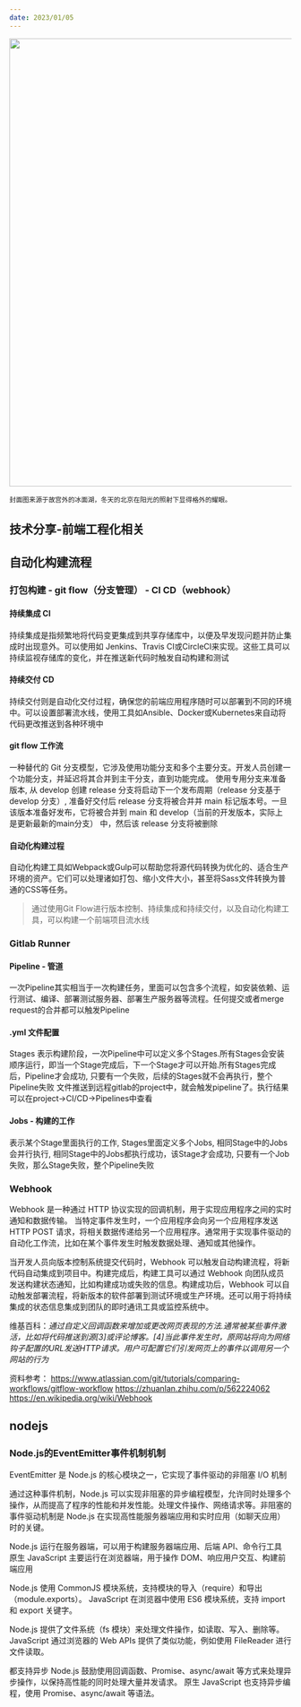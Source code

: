 ```yaml
---
date: 2023/01/05
---
```


<img src="https://i.imgs.ovh/2024/01/03/0vBtR.jpeg" width="800" />

<small>封面图来源于故宫外的冰面湖，冬天的北京在阳光的照射下显得格外的耀眼。</small>

## 技术分享-前端工程化相关

## 自动化构建流程
### 打包构建 - git flow（分支管理） - CI CD（webhook）

#### 持续集成 CI
持续集成是指频繁地将代码变更集成到共享存储库中，以便及早发现问题并防止集成时出现意外。可以使用如 Jenkins、Travis CI或CircleCI来实现。这些工具可以持续监视存储库的变化，并在推送新代码时触发自动构建和测试

#### 持续交付 CD
持续交付则是自动化交付过程，确保您的前端应用程序随时可以部署到不同的环境中。可以设置部署流水线，使用工具如Ansible、Docker或Kubernetes来自动将代码更改推送到各种环境中

#### git flow 工作流
一种替代的 Git 分支模型，它涉及使用功能分支和多个主要分支。开发人员创建一个功能分支，并延迟将其合并到主干分支，直到功能完成。
使用专用分支来准备版本, 从 develop 创建 release 分支将启动下一个发布周期（release 分支基于 develop 分支）, 准备好交付后 release 分支将被合并并 main 标记版本号。一旦该版本准备好发布，它将被合并到 main 和 develop（当前的开发版本，实际上 是更新最新的main分支） 中，然后该 release 分支将被删除

#### 自动化构建过程
自动化构建工具如Webpack或Gulp可以帮助您将源代码转换为优化的、适合生产环境的资产。它们可以处理诸如打包、缩小文件大小，甚至将Sass文件转换为普通的CSS等任务。

> 通过使用Git Flow进行版本控制、持续集成和持续交付，以及自动化构建工具，可以构建一个前端项目流水线


### Gitlab Runner

#### Pipeline - 管道
一次Pipeline其实相当于一次构建任务，里面可以包含多个流程，如安装依赖、运行测试、编译、部署测试服务器、部署生产服务器等流程。任何提交或者merge request的合并都可以触发Pipeline

#### .yml 文件配置
Stages 表示构建阶段，一次Pipeline中可以定义多个Stages.所有Stages会安装顺序运行，即当一个Stage完成后，下一个Stage才可以开始.所有Stages完成后，Pipeline才会成功, 只要有一个失败，后续的Stages就不会再执行，整个Pipeline失败
文件推送到远程gitlab的project中，就会触发pipeline了。执行结果可以在project->CI/CD->Pipelines中查看

#### Jobs - 构建的工作
表示某个Stage里面执行的工作, Stages里面定义多个Jobs, 相同Stage中的Jobs会并行执行, 相同Stage中的Jobs都执行成功，该Stage才会成功, 只要有一个Job失败，那么Stage失败，整个Pipeline失败

### Webhook
Webhook 是一种通过 HTTP 协议实现的回调机制，用于实现应用程序之间的实时通知和数据传输。
当特定事件发生时，一个应用程序会向另一个应用程序发送 HTTP POST 请求，将相关数据传递给另一个应用程序。通常用于实现事件驱动的自动化工作流，比如在某个事件发生时触发数据处理、通知或其他操作。

当开发人员向版本控制系统提交代码时，Webhook 可以触发自动构建流程，将新代码自动集成到项目中。构建完成后，构建工具可以通过 Webhook 向团队成员发送构建状态通知，比如构建成功或失败的信息。构建成功后，Webhook 可以自动触发部署流程，将新版本的软件部署到测试环境或生产环境。还可以用于将持续集成的状态信息集成到团队的即时通讯工具或监控系统中。

维基百科：*通过自定义回调函数来增加或更改网页表现的方法.通常被某些事件激活，比如将代码推送到源[3]或评论博客。[4]当此事件发生时，原网站将向为网络钩子配置的URL发送HTTP请求。用户可配置它们引发网页上的事件以调用另一个网站的行为*

资料参考：
https://www.atlassian.com/git/tutorials/comparing-workflows/gitflow-workflow
https://zhuanlan.zhihu.com/p/562224062
https://en.wikipedia.org/wiki/Webhook


## nodejs
### Node.js的EventEmitter事件机制机制

EventEmitter 是 Node.js 的核心模块之一，它实现了事件驱动的非阻塞 I/O 机制

通过这种事件机制，Node.js 可以实现非阻塞的异步编程模型，允许同时处理多个操作，从而提高了程序的性能和并发性能。处理文件操作、网络请求等。非阻塞的事件驱动机制是 Node.js 在实现高性能服务器端应用和实时应用（如聊天应用）时的关键。

Node.js 运行在服务器端，可以用于构建服务器端应用、后端 API、命令行工具
原生 JavaScript 主要运行在浏览器端，用于操作 DOM、响应用户交互、构建前端应用

Node.js 使用 CommonJS 模块系统，支持模块的导入（require）和导出（module.exports）。
JavaScript 在浏览器中使用 ES6 模块系统，支持 import 和 export 关键字。

Node.js 提供了文件系统（fs 模块）来处理文件操作，如读取、写入、删除等。
 JavaScript 通过浏览器的 Web APIs 提供了类似功能，例如使用 FileReader 进行文件读取。
 
都支持异步
Node.js 鼓励使用回调函数、Promise、async/await 等方式来处理异步操作，以保持高性能的同时处理大量并发请求。
原生 JavaScript 也支持异步编程，使用 Promise、async/await 等语法。
